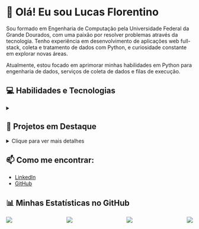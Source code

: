 # 👋 Olá! Eu sou Lucas Florentino

Sou formado em Engenharia de Computação pela Universidade Federal da Grande Dourados, com uma paixão por resolver problemas através da tecnologia. Tenho experiência em desenvolvimento de aplicações web full-stack, coleta e tratamento de dados com Python, e curiosidade constante em explorar novas áreas.

Atualmente, estou focado em aprimorar minhas habilidades em Python para engenharia de dados, serviços de coleta de dados e filas de execução.


## 💻 Habilidades e Tecnologias
<details>
<summary></summary>
<div align="left">
    <img src="https://raw.githubusercontent.com/devicons/devicon/1119b9f84c0290e0f0b38982099a2bd027a48bf1/icons/linux/linux-original.svg" height="40" width="52" alt="trello logo"  />
    <img src="https://raw.githubusercontent.com/devicons/devicon/master/icons/docker/docker-original-wordmark.svg" alt="docker logo" width="40" height="40"/>
    <img src="https://cdn.jsdelivr.net/gh/devicons/devicon/icons/python/python-original.svg" height="40" width="52" alt="python logo"  />
    <img src="https://raw.githubusercontent.com/devicons/devicon/master/icons/flask/flask-original.svg" alt="Flask logo" height="40"  width="52"/>
    <img src="https://cdn.jsdelivr.net/gh/devicons/devicon/icons/html5/html5-original.svg" height="40"  width="52" alt="html5 logo"  />
    <img src="https://cdn.jsdelivr.net/gh/devicons/devicon/icons/css3/css3-original.svg" height="40"  width="52" alt="css3 logo"  />
    <img src="https://cdn.jsdelivr.net/gh/devicons/devicon/icons/javascript/javascript-original.svg" height="40"  width="52" alt="javascript logo"  />
    <img src="https://cdn.jsdelivr.net/gh/devicons/devicon/icons/react/react-original.svg" height="40"  width="52" alt="react logo"  />
    <img src="https://cdn.jsdelivr.net/gh/devicons/devicon/icons/vuejs/vuejs-original-wordmark.svg" alt="Vue logo" height="40"  width="52"  />
    <img src="https://www.vectorlogo.zone/logos/jestjsio/jestjsio-icon.svg" alt="jest" width="40" height="40"/>
    <img src="https://cdn.jsdelivr.net/gh/devicons/devicon/icons/mysql/mysql-original.svg" height="40"  width="52" alt="mysql logo"  />
    <img src="https://cdn.jsdelivr.net/gh/devicons/devicon/icons/postgresql/postgresql-original.svg" height="40"  height="52" alt="postgresql logo"  />
    <img src="https://raw.githubusercontent.com/devicons/devicon/master/icons/oracle/oracle-original.svg" alt="oracle" width="40" height="40"/>
    <img src="https://cdn.jsdelivr.net/gh/devicons/devicon/icons/nodejs/nodejs-original.svg" height="40"  width="52" alt="nodejs logo"  />
    <img src="https://cdn.jsdelivr.net/gh/devicons/devicon/icons/express/express-original.svg" height="40"  width="52" alt="express logo"  />
    <img src="https://user-images.githubusercontent.com/98190806/192385009-fa2bf5dc-d0ca-40fc-b47e-3909d5540ed6.png" height="40"  width="52" alt="Typescript logo"  />
    <img src="https://raw.githubusercontent.com/devicons/devicon/1119b9f84c0290e0f0b38982099a2bd027a48bf1/icons/mongodb/mongodb-original.svg" height="40"  width="54" alt="MongoDB logo"  />
    <img src="https://www.vectorlogo.zone/logos/getpostman/getpostman-icon.svg" alt="postman" width="40" height="40"/>
  </div>
</details>

## 🚀 Projetos em Destaque

<details>
<summary>Clique para ver mais detalhes</summary>
<div align="left">

- **[Sistema de Gerenciamento de Finanças Pessoais](https://github.com/Lucas-M-florentino/financa_todo_dia)**  
  Um sistema completo para gerenciar finanças pessoais, permitindo o cadastro e acompanhamento de receitas e despesas. O painel exibe gráficos interativos, relatórios financeiros detalhados, e possibilita o estabelecimento de metas financeiras.  
  **Tecnologias**: Vue.js, Node.js, PostgreSQL, Docker

- **[Gerador de URL Encurtada](https://github.com/Lucas-M-florentino/url-gerador)**  
  Aplicativo mobile nativo para criar URLs encurtadas de maneira simples e rápida, com opções de customização de links.  
  **Tecnologias**: React Native, Node.js, API REST

- **[Gerador de QRCode](https://github.com/Lucas-M-florentino/qrcode-generator)**  
  Um aplicativo nativo que gera códigos QR a partir de qualquer texto ou link inserido, com funcionalidade de download e compartilhamento.  
  **Tecnologias**: React Native, Expo, JavaScript

- **[Batalha Urbana](https://github.com/Lucas-M-florentino/Batalha_urbana)**  
  Um jogo de tiro em primeira pessoa desenvolvido em C com OpenGL. O jogador enfrenta desafios urbanos em cenários tridimensionais, testando suas habilidades de mira e velocidade.  
  **Tecnologias**: C, OpenGL, Glut

</div>
</details>


## 📫 Como me encontrar:

- [LinkedIn](https://www.linkedin.com/in/lucasmflorentino/)
- [GitHub](https://github.com/Lucas-M-florentino)

## 📊 Minhas Estatísticas no GitHub

<div style="display: flex; justify-content: space-between;">
<img height="180em" src="http://github-profile-summary-cards.vercel.app/api/cards/repos-per-language?username=Lucas-M-florentino&bg_color=000&show_icons=true&border_radius=3&border_color=36123&theme=dracula"/>
<img height="180em" src="https://github-readme-stats.vercel.app/api/top-langs/?username=Lucas-M-florentino&layout=donut&title_color=4ce6b3&bg_color=000&border_radius=3&border_color=65ffcc&theme=dracula&exclude_repo=Teste_Cross_Commerce"/>
<img height="180em" src="http://github-profile-summary-cards.vercel.app/api/cards/most-commit-language?username=Lucas-M-florentino&show_icons=true&border_radius=3&border_color=36123&theme=dracula"/>
<img height="180em" src="https://github-readme-stats-git-masterrstaa-rickstaa.vercel.app/api?username=Lucas-M-florentino&hide_title=true&show_icons=true&include_all_commits=false&count_private=true&line_height=25&hide=issues&bg_color=000&title_color=4ce6b3&text_color=FFF&border_radius=3&border_color=65ffcc&icon_color=4ce6b3&theme=dracula"/>
</div>

<!--[![Most Used Languages](https://github-readme-stats-git-masterrstaa-rickstaa.vercel.app/api/top-langs/?username=Lucas-M-florentino&line_height=10&card_width=290&layout=compact&hide_title=false&count_private=true&langs_count=5&show_icons=true&title_color=FF00F6&hide=html,css,scss&bg_color=000&text_color=8B8B8B&border_radius=3&border_color=561760&count_private=true)](https://github.com/Lucas-M-florentino/github-readme-stats)-->
